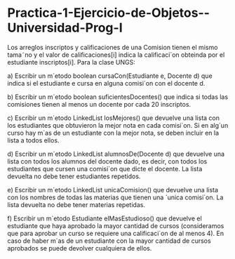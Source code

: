 # Practica-1-Ejercicio-de-Objetos--Universidad-Prog-I

Los arreglos inscriptos y calificaciones de una Comision tienen el mismo tama˜no y el valor de
calificaciones[i] indica la calificaci´on obteinda por el estudiante inscriptos[i]. Para la clase UNGS:

a) Escribir un m´etodo boolean cursaCon(Estudiante e, Docente d) que indica si el estudiante e cursa
en alguna comisi´on con el docente d.

b) Escribir un m´etodo boolean suficientesDocentes() que indica si todas las comisiones tienen al
menos un docente por cada 20 inscriptos.

c) Escribir un m´etodo LinkedList<Estudiante> losMejores() que devuelve una lista con los estudiantes 
que obtuvieron la mejor nota en cada comisi´on. Si en alg´un curso hay m´as de un estudiante 
con la mejor nota, se deben incluir en la lista a todos ellos.
  
d) Escribir un m´etodo LinkedList<Estudiante> alumnosDe(Docente d) que devuelve una lista con
todos los alumnos del docente dado, es decir, con todos los estudiantes que cursen una comisi´on
que dicte el docente. La lista devuelta no debe tener estudiantes repetidos.
  
e) Escribir un m´etodo LinkedList<String> unicaComision() que devuelve una lista con los nombres
de todas las materias que tienen una ´unica comisi´on. La lista devuelta no debe tener materias
repetidas.
  
f) Escribir un m´etodo Estudiante elMasEstudioso() que devuelve el estudiante que haya aprobado
la mayor cantidad de cursos (consideramos que para aprobar un curso se requiere una calificaci´on
de al menos 4). En caso de haber m´as de un estudiante con la mayor cantidad de cursos aprobados
se puede devolver cualquiera de ellos.
